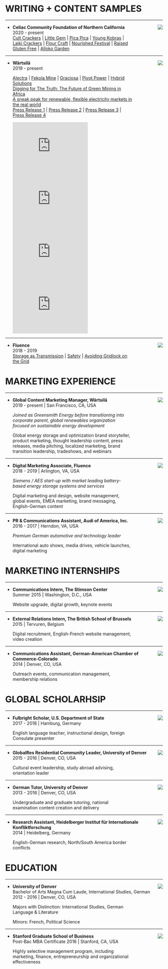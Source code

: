 <!-- <link rel="stylesheet" href="/assets/css/style.scss"> -->

# WRITING + CONTENT SAMPLES 

<hr class="close"> 

<img class="side" align="right" src="/assets/img/logos/celiac.jpg">

- **Celiac Community Foundation of Northern California**  
  2020 - present  
  <div style="max-width:80%;">
  <a href="https://celiaccommunity.org/2020/cult-crackers/">Cult Crackers</a> |
  <a href="https://celiaccommunity.org/2020/little-gem/">Little Gem</a> |
  <a href="https://celiaccommunity.org/2020/pica-pica/">Pica Pica</a> | 
  <a href="http://celiaccommunity.org/2020/young-kobras/">Young Kobras</a> | 
  <a href="http://celiaccommunity.org/2020/bite-of-the-month-laiki-crackers/">Laiki Crackers</a> | 
  <a href="http://celiaccommunity.org/2020/july-bite-of-the-month-flour-craft/">Flour Craft</a> |
  <a href="http://celiaccommunity.org/2020/nourished-festival/">Nourished Festival</a> |
  <a href="http://celiaccommunity.org/2020/raised-gluten-free/">Raised Gluten Free</a> |
  <a href="http://celiaccommunity.org/2020/alloko-garden/">Alloko Garden</a>
  </div>

___

<img class="side" align="right" src="/assets/img/logos/Wärtsilä.png">

- **Wärtsilä**  
  2019 - present
  <div style="max-width:80%;">
  <a href="/assets/docs/Alectra_Internal_Wärtsilä 2020.pdf">Alectra</a> |
  <a href="/assets/docs/Fekola Mine_CS_Wärtsilä 2020.pdf">Fekola Mine</a> |
  <a href="/assets/docs/Graciosa_Internal_Wärtsilä 2020.pdf">Graciosa</a> | 
  <a href="/assets/docs/Pivot Power_CS_Wärtsilä 2020.pdf">Pivot Power</a> |
  <a href="https://www.wartsila.com/insights/article/wartsilas-hybrid-solution-paves-the-way-for-sustainable-energy-and-grid-control-in-the-us-virgin-islands">Hybrid Solutions</a>
  </div>
  <div style="max-width:80%;">
    <a href="https://www.electrical-energy-storage.events/en/news-press/news/articles?tx_news_pi1%5Bnews%5D=3831&cHash=34342a8eee38a14926bc0fce115ff50e">Digging for The Truth: The Future of Green Mining in Africa</a>
  </div>
  <div style="max-width:80%;">
    <a href="https://www.utilitydive.com/spons/covid-19-is-allowing-a-sneak-peak-for-how-high-penetration-renewable-flexi/583062/">A sneak peak for renewable, flexible electricity markets in the real world</a>
  </div>
  <div style="max-width:80%;">
  <a href="https://www.wartsila.com/media/news/27-02-2020-wartsila-receives-first-in-the-industry-iec-62443-cybersecurity-certification-for-its-gems-hybrid-energy-storage-technology-2651650">Press Release 1</a> |
  <a href="https:\www.wartsila.com\media\news\29-01-2020-wartsila-gems-energy-storage-technology-to-enhance-wartsila-engine-plant-and-integrate-renewables-in-honduras-2628071">Press Release 2</a> |
  <a href="https:\www.wartsila.com\media\news\22-01-2020-wartsila-s-new-100-mw-energy-storage-project-in-south-east-asia-to-boost-regional-grid-stability-2624288">Press Release 3</a> |
  <a href="https://www.wartsila.com/media/news/14-10-2020-first-wartsila-gridsolv-quantum-energy-storage-system-with-service-agreement-will-help-lower-u-s-city-s-electricity-costs-2798216">Press Release 4</a> 
  </div>

  <span class="br_med"></span>

  <div>
    <iframe style="max-width:50%;" width="300" height="169" src="https://www.youtube.com/embed/2nU6zlmJb-8" frameborder="0" allow="accelerometer; autoplay; encrypted-media; gyroscope; picture-in-picture" allowfullscreen></iframe>

    <iframe style="max-width:50%;" width="300" height="169" src="https://www.youtube.com/embed/sjuL2nD5F8o" frameborder="0" allow="accelerometer; autoplay; encrypted-media; gyroscope; picture-in-picture" allowfullscreen></iframe>
  </div>

  <div>
    <iframe style="max-width:50%;" width="300" height="169" src="https://www.youtube.com/embed/THtGEA2MsmI" frameborder="0" allow="accelerometer; autoplay; encrypted-media; gyroscope; picture-in-picture" allowfullscreen></iframe>

    <iframe style="max-width:50%;" width="300" height="169" src="https://www.youtube.com/embed/biXRyZfHXRQ" frameborder="0" allow="accelerometer; autoplay; encrypted-media; gyroscope; picture-in-picture" allowfullscreen></iframe>
  </div>

___

<img class="side" align="right" src="/assets/img/logos/Fluence.png">

- **Fluence**  
  2018 - 2019  
  <div style="max-width:80%;">
  <a href="https://info.fluenceenergy.com/energy-storage-as-virtual-transmission-white-paper-download?hsCtaTracking=f07bbc93-48c8-40f5-89a5-13c5efcd5fd5%7Cc543ce44-d24a-4c87-8f18-e54c3bf1b8dd">Storage as Transmission</a> |
  <a href="https://fluenceenergy.com/committed-to-safety/">Safety</a> |
  <a href="https://blog.fluenceenergy.com/avoiding-gridlock-energy-storage-as-transmission">Avoiding Gridlock on the Grid</a> 
  </div>

<span class="br_med"></span>

# MARKETING EXPERIENCE

<hr class="close"> 

<img class="side" align="right" src="/assets/img/logos/Wärtsilä.png">

- **Global Content Marketing Manager, Wärtsilä**  
  2019 - present | San Francisco, CA, USA  
  
  <div style="max-width:80%;">
  <p><i>Joined as Greensmith Energy before transitioning into corporate parent, global renewables organization focused on sustainable energy development</i></p>
  <p>Global energy storage and optimization brand storyteller, product marketing, thought leadership content, press releases, media pitching, localized marketing, brand transition leadership, tradeshows, and webinars</p>
  </div>

___

<img class="side" align="right" src="/assets/img/logos/Fluence.png">

- **Digital Marketing Associate, Fluence**  
  2018 - 2019 | Arlington, VA, USA  

  <div style="max-width:80%;">
  <p><i>Siemens / AES start-up with market leading battery-based energy storage systems and services</i></p>
  <p>Digital marketing and design, website management, global events, EMEA marketing, brand messaging, English-German content</p>
  </div>

___

<img class="side" align="right" src="/assets/img/logos/Audi.jpg">

- **PR & Communications Assistant, Audi of America, Inc.**  
   2016 - 2017 | Herndon, VA, USA   

  <div style="max-width:80%;">
  <p><i>Premium German automotive and technology leader </i></p>
  <p>International auto shows, media drives, vehicle launches, digital marketing </p>
  </div>

<span class="br_med"></span>

# MARKETING INTERNSHIPS

<hr class="close"> 

<img class="side" align="right" src="/assets/img/logos/Stimson.png">

- **Communications Intern, The Stimson Center**  
  Summer 2015 | Washington, D.C., USA  

  <div style="max-width:80%;">
  Website upgrade, digital growth, keynote events
  </div>

___

<img class="side" align="right" src="/assets/img/logos/BSB.jpg">

- **External Relations Intern, The British School of Brussels**  
  2015 | Tervuren, Belgium 

  <div style="max-width:80%;">
  Digital recruitment, English-French website management, video creation
  </div>
  
___

<img class="side" align="right" src="/assets/img/logos/AHK.jpg">

- **Communications Assistant, German-American Chamber of Commerce-Colorado**  
  2014 | Denver, CO, USA  

  <div style="max-width:80%;">
  Outreach events, communication management, membership relations 
  </div>
 

<span class="br_med"></span>


# GLOBAL SCHOLARHSIP

<hr class="close"> 

<img class="side" align="right" src="/assets/img/logos/Fulbright-logo-new.jpg">

- **Fulbright Scholar, U.S. Department of State**  
  2017 - 2018 | Hamburg, Germany 

  <div style="max-width:80%;">
  English language teacher, instructional design, foreign Consulate presenter 
  </div>

___

<img class="side" align="right" src="/assets/img/logos/DU.png">

- **GlobalRes Residential Community Leader, University of Denver**  
  2015 - 2016 | Denver, CO, USA 

  <div style="max-width:80%;">
  Cultural event leadership, study abroad advising, orientation leader 
  </div>

___

 <img class="side" align="right" src="/assets/img/logos/DU.png">

- **German Tutor, University of Denver**  
  2013 - 2016 | Denver, CO, USA

  <div style="max-width:80%;">
  Undergraduate and graduate tutoring, national examination content creation and delivery
  </div>
  
___

<img class="side" align="right" src="/assets/img/logos/HIIK.jpg">

- **Research Assistant, Heidelberger Institut für Internationale Konfliktforschung**  
  2014 | Heidelberg, Germany

  <div style="max-width:80%;">
  English-German research, North/South America border conflicts 
  </div>

<span class="br_med"></span>

# EDUCATION

<hr class="close"> 

<img class="side" align="right" src="/assets/img/logos/DU.png">

- **University of Denver**  
  Bachelor of Arts Magna Cum Laude, International Studies, German  
  2012 - 2016 | Denver, CO, USA  

  <div style="max-width:80%;">
  <p>Majors with Distinction: International Studies, German Language & Literature</p>
  <p>Minors: French, Political Science</p>
  </div>  

___

<img class="side" align="right" src="/assets/img/logos/Stanford.png">

- **Stanford Graduate School of Business**  
  Post-Bac MBA Certificate
  2016 | Stanford, CA, USA 

  <div style="max-width:80%;">
  Highly selective management program, including marketing, finance, entrepreneurship and organizational effectiveness
  </div> 

<!-- <span class="br_med"></span>

# PHOTOGRAPHY

<hr class="close"> 
 -->

<!-- Leave Space at bottom  -->
<span class="br_large"></span>
